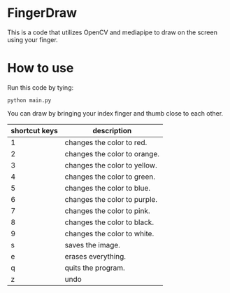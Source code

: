 # FingerDraw
This is a code that utilizes OpenCV and mediapipe to draw on the screen using your finger.

# How to use
Run this code by tying:

```
python main.py
```

You can draw by bringing your index finger and thumb close to each other.

| shortcut keys | description |
| ------------- | ----------- |
| 1 | changes the color to red. |
| 2 | changes the color to orange. |
| 3 | changes the color to yellow. |
| 4 | changes the color to green. |
| 5 | changes the color to blue. |
| 6 | changes the color to purple. |
| 7 | changes the color to pink. |
| 8 | changes the color to black. |
| 9 | changes the color to white. |
| s | saves the image. |
| e | erases everything. |
| q | quits the program. |
| z | undo |